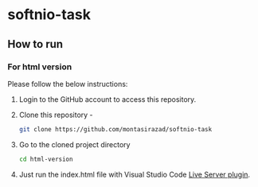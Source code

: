 # softnio-task

## How to run

### For html version

Please follow the below instructions:

1. Login to the GitHub account to access this repository.

2. Clone this repository -
   ```sh
   git clone https://github.com/montasirazad/softnio-task
   ```
3. Go to the cloned project directory

   ```sh
   cd html-version
   ```

4. Just run the index.html file with Visual Studio Code [Live Server plugin](https://marketplace.visualstudio.com/items?itemName=ritwickdey.LiveServer).

<br>
